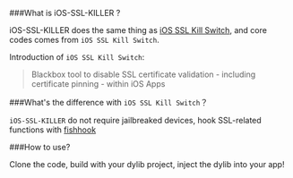 ###What is iOS-SSL-KILLER ?

iOS-SSL-KILLER does the same thing as [iOS SSL Kill Switch](https://github.com/iSECPartners/ios-ssl-kill-switch), and core codes comes from `iOS SSL Kill Switch`. 

Introduction of `iOS SSL Kill Switch`: 
> Blackbox tool to disable SSL certificate validation - including certificate pinning - within iOS Apps

###What's the difference with `iOS SSL Kill Switch`？

`iOS-SSL-KILLER` do not require jailbreaked devices, hook SSL-related functions with [fishhook](https://github.com/facebook/fishhook)

###How to use?

Clone the code, build with your dylib project, inject the dylib into your app!

